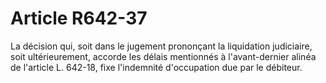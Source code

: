 # Article R642-37

La décision qui, soit dans le jugement prononçant la liquidation judiciaire, soit ultérieurement, accorde les délais mentionnés à l'avant-dernier alinéa de l'article L. 642-18, fixe l'indemnité d'occupation due par le débiteur.
